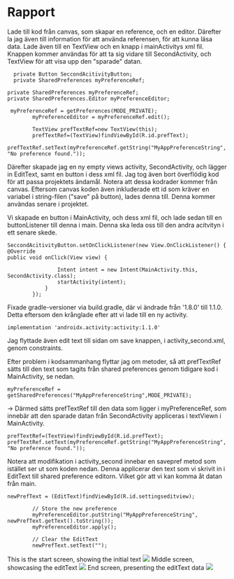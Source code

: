 
# Rapport
Lade till kod från canvas, som skapar en reference, och en editor. Därefter la jag även till information för att använda
referensen, för att kunna läsa data. Lade även till en TextView och en knapp i mainActivitys xml fil. Knappen kommer användas
för att ta sig vidare till SecondActivity, och TextView för att visa upp den "sparade" datan.
```
  private Button SeccondAcitivityButton;
  private SharedPreferences myPreferenceRef;
```
```
private SharedPreferences myPreferenceRef;
private SharedPreferences.Editor myPreferenceEditor;

 myPreferenceRef = getPreferences(MODE_PRIVATE);
        myPreferenceEditor = myPreferenceRef.edit();

        TextView prefTextRef=new TextView(this);
        prefTextRef=(TextView)findViewById(R.id.prefText);
        prefTextRef.setText(myPreferenceRef.getString("MyAppPreferenceString", "No preference found."));
```
Därefter skapade jag en ny empty views activity, SecondActivity, och lägger in EditText, samt en button i dess xml fil. Jag tog även bort överflödig kod för att passa projektets ändamål. 
Notera att dessa kodrader kommer från canvas. Eftersom canvas koden även inkluderade ett id som kräver en variabel i string-filen ("save" på button), lades denna till. 
Denna kommer användas senare i projektet.

Vi skapade en button i MainActivity, och dess xml fil, och lade sedan till en buttonListener till denna i main. Denna ska 
leda oss till den andra acitvityn i ett senare skede.
```
SeccondAcitivityButton.setOnClickListener(new View.OnClickListener() {
@Override
public void onClick(View view) {

                Intent intent = new Intent(MainActivity.this, SecondActivity.class);
                startActivity(intent);
            }
        });
```
Fixade gradle-versioner via build.gradle, där vi ändrade från '1.8.0' till 1.1.0. Detta eftersom den krånglade efter att vi lade till
en ny activity.
```
implementation 'androidx.activity:activity:1.1.0'
```
Jag flyttade även edit text till sidan om save knappen, i activity_second.xml, genom constraints.

Efter problem i kodsammanhang flyttar jag om metoder, så att prefTextRef sätts till den text som tagits från shared preferences genom tidigare
kod i MainActivity, se nedan.
```
myPreferenceRef = getSharedPreferences("MyAppPreferenceString",MODE_PRIVATE);
```
 -> Därmed sätts prefTextRef till den data som ligger i myPreferenceRef, som innebär att den sparade datan från SecondActivity appliceras i textViewn
i MainActivity.
```
prefTextRef=(TextView)findViewById(R.id.prefText);
prefTextRef.setText(myPreferenceRef.getString("MyAppPreferenceString", "No preference found."));
```
Notera att modifikation i activity_second innebar en savepref metod som istället ser ut som koden nedan. Denna applicerar den
text som vi skrivit in i EditText till shared preference editorn. Vilket gör att vi kan komma åt datan från main.
```
newPrefText = (EditText)findViewById(R.id.settingseditview);

        // Store the new preference
        myPreferenceEditor.putString("MyAppPreferenceString", newPrefText.getText().toString());
        myPreferenceEditor.apply();

        // Clear the EditText
        newPrefText.setText("");
```
This is the start screen, showing the initial text
![](Start.png)
Middle screen, showcasing the editText
![](Middle.png)
End screen, presenting the editText data
![](End.png)

